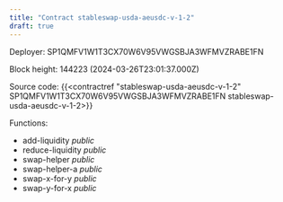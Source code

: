 ```yaml
---
title: "Contract stableswap-usda-aeusdc-v-1-2"
draft: true
---
```

Deployer: SP1QMFV1W1T3CX70W6V95VWGSBJA3WFMVZRABE1FN


 



Block height: 144223 (2024-03-26T23:01:37.000Z)

Source code: {{<contractref "stableswap-usda-aeusdc-v-1-2" SP1QMFV1W1T3CX70W6V95VWGSBJA3WFMVZRABE1FN stableswap-usda-aeusdc-v-1-2>}}

Functions:

* add-liquidity _public_
* reduce-liquidity _public_
* swap-helper _public_
* swap-helper-a _public_
* swap-x-for-y _public_
* swap-y-for-x _public_
